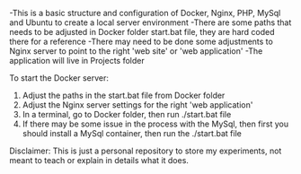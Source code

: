 -This is a basic structure and configuration of Docker, Nginx, PHP, MySql and Ubuntu to create a local server environment
-There are some paths that needs to be adjusted in Docker folder start.bat file, they are hard coded there for a reference
-There may need to be done some adjustments to Nginx server to point to the right 'web site' or 'web application'
-The application will live in Projects folder

To start the Docker server:
1) Adjust the paths in the start.bat file from Docker folder
2) Adjust the Nginx server settings for the right 'web application'
3) In a terminal, go to Docker folder, then run ./start.bat file
4) If there may be some issue in the process with the MySql, then first you should install a MySql container, then run the ./start.bat file

Disclaimer:
This is just a personal repository to store my experiments, not meant to teach or explain in details what it does.